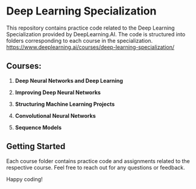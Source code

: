 # Deep Learning Specialization 

This repository contains practice code related to the Deep Learning Specialization provided by DeepLearning.AI. The code is structured into folders corresponding to each course in the specialization.
https://www.deeplearning.ai/courses/deep-learning-specialization/

## Courses:

1. **Deep Neural Networks and Deep Learning**

2. **Improving Deep Neural Networks**

3. **Structuring Machine Learning Projects**

4. **Convolutional Neural Networks**

5. **Sequence Models**

## Getting Started

Each course folder contains practice code and assignments related to the respective course. 
Feel free to reach out for any questions or feedback.

Happy coding!
